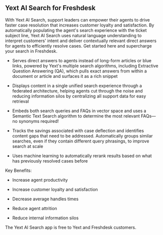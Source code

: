 ## Yext AI Search for Freshdesk

With Yext AI Search, support leaders can empower their agents to drive faster case resolution that increases customer loyalty and satisfaction. By automatically populating the agent's search experience with the ticket subject line, Yext AI Search uses natural language understanding to interpret customers' intent and deliver contextually relevant direct answers for agents to efficiently resolve cases. Get started here and supercharge your search in Freshdesk.

* Serves direct answers to agents instead of long-form articles or blue links, powered by Yext's multiple search algorithms, including Extractive Question Answering (QA), which pulls exact answers from within a document or article and surfaces it as a rich snippet

* Displays content in a single unified search experience through a federated architecture, helping agents cut through the noise and reducing information silos by centralizing all support data for easy retrieval

* Embeds both search queries and FAQs in vector space and uses a Semantic Text Search algorithm to determine the most relevant FAQs—no synonyms required!

* Tracks the savings associated with case deflection and identifies content gaps that need to be addressed. Automatically groups similar searches, even if they contain different query phrasings, to improve search at scale

* Uses machine learning to automatically rerank results based on what has previously resolved cases before

Key Benefits:

* Increase agent productivity

* Increase customer loyalty and satisfaction 

* Decrease average handles times

* Reduce agent attrition

* Reduce internal information silos

The Yext AI Search app is free to Yext and Freshdesk customers.
